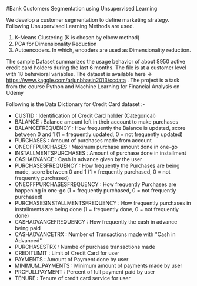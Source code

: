 #Bank Customers Segmentation using Unsupervised Learning

We develop a customer segmentation to define marketing strategy. Following Unsupervised Learning Methods are used.
1. K-Means Clustering (K is chosen by elbow method)
2. PCA for Dimensionality Reduction
3. Autoencoders. In which, encoders are used as Dimensionality reduction.


The sample Dataset summarizes the usage behavior of about 8950 active credit card holders during the last 6 months. The file is at a customer level with 18 behavioral variables. The dataset is available here -> https://www.kaggle.com/arjunbhasin2013/ccdata . The project is a task from the course Python and Machine Learning for Financial Analysis on Udemy

Following is the Data Dictionary for Credit Card dataset :-

- CUSTID : Identification of Credit Card holder (Categorical)
- BALANCE : Balance amount left in their account to make purchases 
- BALANCEFREQUENCY : How frequently the Balance is updated, score between 0 and 1 (1 = frequently updated, 0 = not frequently updated)
- PURCHASES : Amount of purchases made from account
- ONEOFFPURCHASES : Maximum purchase amount done in one-go
- INSTALLMENTSPURCHASES : Amount of purchase done in installment
- CASHADVANCE : Cash in advance given by the user
- PURCHASESFREQUENCY : How frequently the Purchases are being made, score between 0 and 1 (1 = frequently purchased, 0 = not frequently purchased)
- ONEOFFPURCHASESFREQUENCY : How frequently Purchases are happening in one-go (1 = frequently purchased, 0 = not frequently purchased)
- PURCHASESINSTALLMENTSFREQUENCY : How frequently purchases in installments are being done (1 = frequently done, 0 = not frequently done)
- CASHADVANCEFREQUENCY : How frequently the cash in advance being paid
- CASHADVANCETRX : Number of Transactions made with "Cash in Advanced"
- PURCHASESTRX : Numbe of purchase transactions made
- CREDITLIMIT : Limit of Credit Card for user
- PAYMENTS : Amount of Payment done by user
- MINIMUM_PAYMENTS : Minimum amount of payments made by user
- PRCFULLPAYMENT : Percent of full payment paid by user
- TENURE : Tenure of credit card service for user
